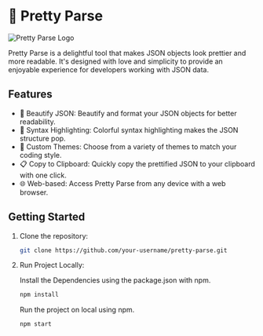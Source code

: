 # 🌈 Pretty Parse

![Pretty Parse Logo](url-to-your-logo.png)

Pretty Parse is a delightful tool that makes JSON objects look prettier and more readable. It's designed with love and simplicity to provide an enjoyable experience for developers working with JSON data.

## Features

- 🚀 Beautify JSON: Beautify and format your JSON objects for better readability.
- 🌟 Syntax Highlighting: Colorful syntax highlighting makes the JSON structure pop.
- 🎨 Custom Themes: Choose from a variety of themes to match your coding style.
- 📋 Copy to Clipboard: Quickly copy the prettified JSON to your clipboard with one click.
- 🌐 Web-based: Access Pretty Parse from any device with a web browser.

## Getting Started

1. Clone the repository:

   ```bash
   git clone https://github.com/your-username/pretty-parse.git

2. Run Project Locally:

   Install the Dependencies using the package.json with npm.
   ```bash
   npm install
   ```

   Run the project on local using npm.
   ```bash
   npm start
   ```
